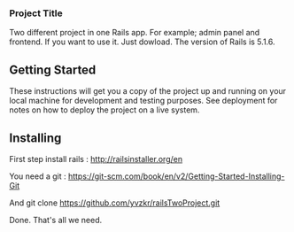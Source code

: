 ### Project Title

Two different project in one Rails app. For example; admin panel and frontend. If you want to use it. Just dowload. The version of Rails is 5.1.6. 

## Getting Started

These instructions will get you a copy of the project up and running on your local machine for development and testing purposes. See deployment for notes on how to deploy the project on a live system.

## Installing 

First step install rails : http://railsinstaller.org/en

You need a git : https://git-scm.com/book/en/v2/Getting-Started-Installing-Git

And git clone https://github.com/yvzkr/railsTwoProject.git

Done. That's all we need.

